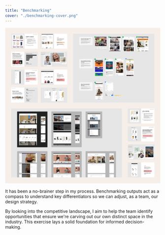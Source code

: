 ```yaml
---
title: "Benchmarking"
cover: "./benchmarking-cover.png"
---
```

![Compilation of presentation slides showing some benchmarking results like screen prints from competitor websites with side annotations and some insights and guidelines in the form of graphs and text blocks](./benchmarking.png)

It has been a no-brainer step in my process. Benchmarking outputs act as a compass to understand key differentiators so we can adjust, as a team, our design strategy.

By looking into the competitive landscape, I aim to help the team identify opportunities that ensure we're carving out our own distinct space in the industry. This exercise lays a solid foundation for informed decision-making.